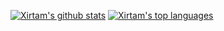 [![Xirtam's github stats](https://github-readme-stats.vercel.app/api?username=xirtam-ch)]()
[![Xirtam's top languages](https://github-readme-stats.vercel.app/api/top-langs/?hide=css,html,scss,less,batchfile&username=xirtam-ch&layout=compact)]()
